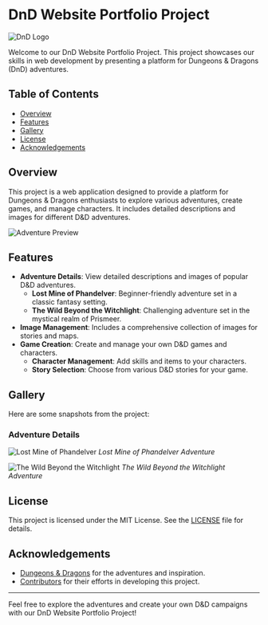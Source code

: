 # DnD Website Portfolio Project

![DnD Logo](https://preview.redd.it/ag87ht0ovct21.png?auto=webp&s=c201f3c99a27b61138d8d644fcb311b621403d35)

Welcome to our DnD Website Portfolio Project. This project showcases our skills in web development by presenting a platform for Dungeons & Dragons (DnD) adventures.


## Table of Contents
- [Overview](#overview)
- [Features](#features)
- [Gallery](#gallery)
- [License](#license)
- [Acknowledgements](#acknowledgements)

## Overview
This project is a web application designed to provide a platform for Dungeons & Dragons enthusiasts to explore various adventures, create games, and manage characters. It includes detailed descriptions and images for different D&D adventures.

![Adventure Preview](https://example.com/adventure-preview.png)

## Features
- **Adventure Details**: View detailed descriptions and images of popular D&D adventures.
  - **Lost Mine of Phandelver**: Beginner-friendly adventure set in a classic fantasy setting.
  - **The Wild Beyond the Witchlight**: Challenging adventure set in the mystical realm of Prismeer.
- **Image Management**: Includes a comprehensive collection of images for stories and maps.
- **Game Creation**: Create and manage your own D&D games and characters.
  - **Character Management**: Add skills and items to your characters.
  - **Story Selection**: Choose from various D&D stories for your game.

## Gallery
Here are some snapshots from the project:

### Adventure Details
![Lost Mine of Phandelver](https://static1.cbrimages.com/wordpress/wp-content/uploads/2021/01/Dungeons-Dragons-Lost-Mines-Green-Dragon.jpg)
*Lost Mine of Phandelver Adventure*

![The Wild Beyond the Witchlight](https://static1.thegamerimages.com/wordpress/wp-content/uploads/2023/11/cover-art-for-the-wild-beyond-the-witchlight-by-tyler-jacobson-final.jpg)
*The Wild Beyond the Witchlight Adventure*


## License
This project is licensed under the MIT License. See the [LICENSE](LICENSE) file for details.

## Acknowledgements
- [Dungeons & Dragons](https://dnd.wizards.com/) for the adventures and inspiration.
- [Contributors](https://github.com/zahraiva/DnD-Portfolio-Project/graphs/contributors) for their efforts in developing this project.

---

Feel free to explore the adventures and create your own D&D campaigns with our DnD Website Portfolio Project!